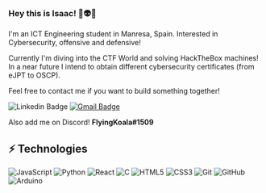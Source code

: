 ### Hey this is Isaac! 👋👽🐨

I'm an ICT Engineering student in Manresa, Spain. Interested in Cybersecurity, offensive and defensive!

Currently I'm diving into the CTF World and solving HackTheBox machines! In a near future I intend to obtain different cybersecurity certificates (from eJPT to OSCP).

Feel free to contact me if you want to build something together! 

![Linkedin Badge](https://img.shields.io/badge/-IsaacIglesiasVila-blue?style=flat-square&logo=Linkedin&logoColor=white&link=https://www.linkedin.com/in/isaac-iglesias-vila/)
[![Gmail Badge](https://img.shields.io/badge/-isaac@isaaciglesias.net-c14438?style=flat-square&logo=Gmail&logoColor=white&link=mailto:isaac@isaaciglesias.net)](mailto:isaac@isaaciglesias.net)

Also add me on Discord! **FlyingKoala#1509**

## ⚡ Technologies

![JavaScript](https://img.shields.io/badge/-JavaScript-black?style=flat-square&logo=javascript)
![Python](https://img.shields.io/badge/-Python-black?style=flat-square&logo=Python)
![React](https://img.shields.io/badge/-React-black?style=flat-square&logo=react)
![C](https://img.shields.io/badge/-C-00599C?style=flat-square&logo=c)
![HTML5](https://img.shields.io/badge/-HTML5-E34F26?style=flat-square&logo=html5&logoColor=white)
![CSS3](https://img.shields.io/badge/-CSS3-1572B6?style=flat-square&logo=css3)
![Git](https://img.shields.io/badge/-Git-black?style=flat-square&logo=git)
![GitHub](https://img.shields.io/badge/-GitHub-181717?style=flat-square&logo=github)
![Arduino](https://img.shields.io/badge/-Arduino-black?style=flat-square&logo=arduino)

<!--
**FlyingKoala01/FlyingKoala01** is a ✨ _special_ ✨ repository because its `README.md` (this file) appears on your GitHub profile.

Here are some ideas to get you started:

- 🔭 I’m currently working on ...
- 🌱 I’m currently learning ...
- 👯 I’m looking to collaborate on ...
- 🤔 I’m looking for help with ...
- 💬 Ask me about ...
- 📫 How to reach me: ...
- 😄 Pronouns: ...
- ⚡ Fun fact: ...
-->
